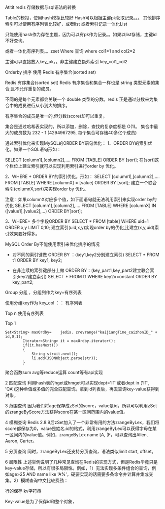 Atitit redis 存储数据与sql语法的转换

Table的模拟，使用hash模拟比较好
Hash可以根据主键pk获取记录。。。
其他排序索引可以使用有序列表比较好，或者list
或者索引记录一体化List

只能使用hash作为存在主题，因为可以有pk作为记录。。如果以list存储，主键id不好查询。

或者一体化有序列表。。zset
Where 查询     where  col1=1 and col2=2

主键可以直接放入key_pk。。非主键建立额外索引   key_col1_col2


Orderby 排序 使用 Redis 有序集合(sorted set)



Redis 有序集合(sorted set)
Redis 有序集合和集合一样也是 string 类型元素的集合,且不允许重复的成员。

不同的是每个元素都会关联一个 double 类型的分数。redis 正是通过分数来为集合中的成员进行从小到大的排序。

有序集合的成员是唯一的,但分数(score)却可以重复。

集合是通过哈希表实现的，所以添加，删除，查找的复杂度都是 O(1)。 集合中最大的成员数为 232 - 1 (4294967295, 每个集合可存储40多亿个成员)


通过索引优化来实现MySQL的ORDER BY语句优化：
1、ORDER BY的索引优化。如果一个SQL语句形如：

SELECT [column1],[column2],…. FROM [TABLE] ORDER BY [sort];
在[sort]这个栏位上建立索引就可以实现利用索引进行order by 优化。

2、WHERE + ORDER BY的索引优化，形如：
SELECT [column1],[column2],…. FROM [TABLE] WHERE [columnX] = [value] ORDER BY [sort];
建立一个联合索引(columnX,sort)来实现order by 优化。

注意：如果columnX对应多个值，如下面语句就无法利用索引来实现order by的优化
SELECT [column1],[column2],…. FROM [TABLE] WHERE [columnX] IN ([value1],[value2],…) ORDER BY[sort];

3、WHERE+ 多个字段ORDER BY
SELECT * FROM [table] WHERE uid=1 ORDER x,y LIMIT 0,10;
建立索引(uid,x,y)实现order by的优化,比建立(x,y,uid)索引效果要好得多。

MySQL Order By不能使用索引来优化排序的情况
* 对不同的索引键做 ORDER BY ：(key1,key2分别建立索引)
SELECT * FROM t1 ORDER BY key1, key2;

* 在非连续的索引键部分上做 ORDER BY：(key_part1,key_part2建立联合索引;key2建立索引)
SELECT * FROM t1 WHERE key2=constant ORDER BY key_part2;


Group 分组 ，分组列作为key+有序列表

使用分组key作为   key_col  ：： 有序列表

Top  n   使用有序列表

Top 1

	Set<String> maxOrdby=	 jedis.	zrevrange("kaijiangTime_caizhonID_" + id,0,1);
			Iterator<String> it = maxOrdby.iterator();
			if(it.hasNext())  
			{
				String str=it.next();
				li.add(JSONObject.parse(str));
			}


聚合函数sum avg等reduce运算
 count等有api实现


2 匹配查询
利用hash表的hget或hmget可以实现dept='IT'或者dept in ('IT', 'QA')这种单值或多值的完全匹配查询。拿到id列表后，再去查询key-value获得到对象。

3 范围查询
因为我们将age保存成zSet的score，value是id，所以可以利用zSet的zrangeByScore方法获得score在某一区间范围内的value值。

4 模糊查询
Redis 2.8.9后zSet加入了一个非常有用的方法zrangeByLex，我们将score都保存为0，value是姓名:id的格式，利用zrangeByLex可以获得字母在某一区间内的value值。例如，zrangeByLex name [A, (F，可以查询出Allen, Aaron, Carter。

5 分页查询
同时，zrangeByLex还支持分页查询，语法类似limit start, offset。

6 局限性
上述举例说明了几种常见查询在Redis的实现方式，但是Redis毕竟只是key-value存储，所以有很多局限性。例如，1）无法实现多条件组合的查询，例如age>25 AND name like 'A%'，硬要实现的话需要多条命令并计算并集或交集。2）模糊查询中文比较费劲：


行的保存 kv字符串

Key-value是为了保存id和整个对象，
